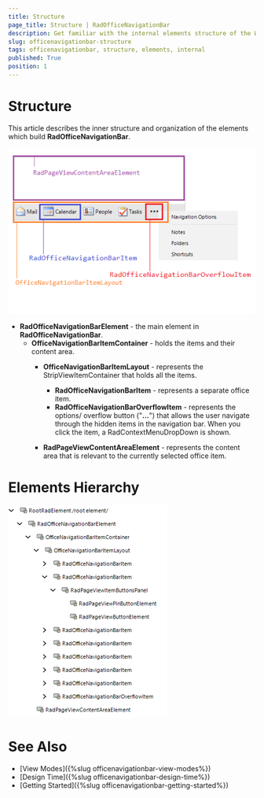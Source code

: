 ```yaml
---
title: Structure
page_title: Structure | RadOfficeNavigationBar
description: Get familiar with the internal elements structure of the WinForms OfficeNavigationBar.  
slug: officenavigationbar-structure
tags: officenavigationbar, structure, elements, internal
published: True
position: 1
---
```


# Structure

This article describes the inner structure and organization of the elements which build **RadOfficeNavigationBar**.

![officenavigationbar-structure 001](images/officenavigationbar-structure001.png)

* **RadOfficeNavigationBarElement** - the main element in **RadOfficeNavigationBar**.
	* **OfficeNavigationBarItemContainer** - holds the items and their content area. 
		* **OfficeNavigationBarItemLayout** - represents the StripViewItemContainer that holds all the items.
			* **RadOfficeNavigationBarItem** - represents a separate office item.
			* **RadOfficeNavigationBarOverflowItem** - represents the options/ overflow button ("**...**") that allows the user navigate through the hidden items in the navigation bar. When you click the item, a RadContextMenuDropDown is shown.

		* **RadPageViewContentAreaElement** - represents the content area that is relevant to the currently selected office item.

# Elements Hierarchy

![officenavigationbar-structure 002](images/officenavigationbar-structure002.png)

# See Also

* [View Modes]({%slug officenavigationbar-view-modes%})	
* [Design Time]({%slug officenavigationbar-design-time%})	
* [Getting Started]({%slug officenavigationbar-getting-started%})	



